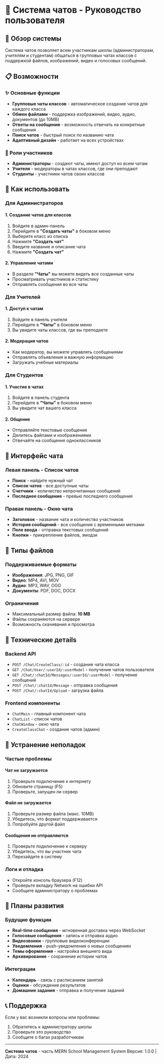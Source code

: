 # 💬 Система чатов - Руководство пользователя

## 🚀 Обзор системы

Система чатов позволяет всем участникам школы (администраторам, учителям и студентам) общаться в групповых чатах классов с поддержкой файлов, изображений, видео и голосовых сообщений.

## 📋 Возможности

### ✨ Основные функции
- **Групповые чаты классов** - автоматическое создание чатов для каждого класса
- **Обмен файлами** - поддержка изображений, видео, аудио, документов (до 10MB)
- **Ответы на сообщения** - возможность отвечать на конкретные сообщения
- **Поиск чатов** - быстрый поиск по названию чата
- **Адаптивный дизайн** - работает на всех устройствах

### 👥 Роли участников
- **Администраторы** - создают чаты, имеют доступ ко всем чатам
- **Учителя** - модераторы в чатах классов, где они преподают
- **Студенты** - участники чатов своих классов

## 🎯 Как использовать

### Для Администраторов

#### 1. Создание чатов для классов
1. Войдите в админ-панель
2. Перейдите в **"Создать чаты"** в боковом меню
3. Выберите класс из списка
4. Нажмите **"Создать чат"**
5. Введите название и описание чата
6. Нажмите **"Создать чат"**

#### 2. Управление чатами
- В разделе **"Чаты"** вы можете видеть все созданные чаты
- Просматривать участников и статистику
- Отправлять сообщения во все чаты

### Для Учителей

#### 1. Доступ к чатам
1. Войдите в панель учителя
2. Перейдите в **"Чаты"** в боковом меню
3. Вы увидите чаты классов, где вы преподаете

#### 2. Модерация чатов
- Как модератор, вы можете управлять сообщениями
- Отправлять объявления и важную информацию
- Загружать учебные материалы

### Для Студентов

#### 1. Участие в чатах
1. Войдите в панель студента
2. Перейдите в **"Чаты"** в боковом меню
3. Вы увидите чат вашего класса

#### 2. Общение
- Отправляйте текстовые сообщения
- Делитесь файлами и изображениями
- Отвечайте на сообщения одноклассников

## 📱 Интерфейс чата

### Левая панель - Список чатов
- **Поиск** - найдите нужный чат
- **Список чатов** - все доступные чаты
- **Счетчики** - количество непрочитанных сообщений
- **Последнее сообщение** - превью последнего сообщения

### Правая панель - Окно чата
- **Заголовок** - название чата и количество участников
- **История сообщений** - все сообщения с временными метками
- **Поле ввода** - отправка текстовых сообщений
- **Кнопки** - прикрепление файлов, эмодзи

## 📎 Типы файлов

### Поддерживаемые форматы
- **Изображения**: JPG, PNG, GIF
- **Видео**: MP4, AVI, MOV
- **Аудио**: MP3, WAV, OGG
- **Документы**: PDF, DOC, DOCX

### Ограничения
- Максимальный размер файла: **10 MB**
- Файлы сохраняются на сервере
- Возможность скачивания и просмотра

## 🔧 Технические детails

### Backend API
- `POST /Chat/CreateClass/:id` - создание чата класса
- `GET /Chat/User/:userId/:userModel` - получение чатов пользователя
- `GET /Chat/:chatId/Messages/:userId/:userModel` - получение сообщений
- `POST /Chat/:chatId/Message` - отправка сообщения
- `POST /Chat/:chatId/Upload` - загрузка файла

### Frontend компоненты
- `ChatMain` - главный компонент чата
- `ChatList` - список чатов
- `ChatWindow` - окно чата
- `CreateClassChat` - создание чатов (админ)

## 🚨 Устранение неполадок

### Частые проблемы

#### Чат не загружается
1. Проверьте подключение к интернету
2. Обновите страницу (F5)
3. Проверьте, запущен ли сервер

#### Файл не загружается
1. Проверьте размер файла (макс. 10MB)
2. Убедитесь, что формат поддерживается
3. Попробуйте другой файл

#### Сообщения не отправляются
1. Проверьте подключение к серверу
2. Убедитесь, что вы участник чата
3. Перезайдите в систему

### Логи и отладка
- Откройте консоль браузера (F12)
- Проверьте вкладку Network на ошибки API
- Сообщите администратору о проблемах

## 🔮 Планы развития

### Будущие функции
- **Real-time сообщения** - мгновенная доставка через WebSocket
- **Голосовые сообщения** - запись и отправка аудио
- **Видеозвонки** - групповые видеоконференции
- **Уведомления** - push-уведомления о новых сообщениях
- **Темы оформления** - настройка внешнего вида
- **Архивирование** - сохранение истории чатов

### Интеграции
- **Календарь** - связь с расписанием занятий
- **Оценки** - обсуждение результатов
- **Домашние задания** - отправка и получение заданий

## 📞 Поддержка

Если у вас возникли вопросы или проблемы:
1. Обратитесь к администратору школы
2. Проверьте это руководство
3. Сообщите о багах разработчикам

---

**Система чатов** - часть MERN School Management System
Версия: 1.0.0 | Дата: 2024 